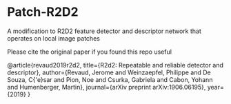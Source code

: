 # Patch-R2D2
A modification to R2D2 feature detector and descriptor network that operates on local image patches

Please cite the original paper if you found this repo useful

@article{revaud2019r2d2,
  title={R2d2: Repeatable and reliable detector and descriptor},
  author={Revaud, Jerome and Weinzaepfel, Philippe and De Souza, C{\'e}sar and Pion, Noe and Csurka, Gabriela and Cabon, Yohann and Humenberger, Martin},
  journal={arXiv preprint arXiv:1906.06195},
  year={2019}
}
